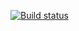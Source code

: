 [![Build status](https://ci.appveyor.com/api/projects/status/efakpqwayw5x3dqs?svg=true)](https://ci.appveyor.com/project/Nastya2420/page)